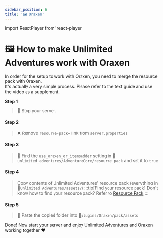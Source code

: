 ```yaml
---
sidebar_position: 6
title: '🖼️ Oraxen'
---
```


import ReactPlayer from 'react-player'


# 🖼️ How to make Unlimited Adventures work with Oraxen

In order for the setup to work with Oraxen, you need to merge the resource pack with Oraxen.\
It's actually a very simple process. Please refer to the text guide and use the video as a supplement.

**Step 1**
> :red_circle: Stop your server.

#### Step 2
> ❌ Remove `resource-pack=` link from `server.properties`

#### Step 3
> :wrench: Find the `use_oraxen_or_itemsadder` setting in 📁`unlimited_adventures/AdventureCore/resource_pack` and set it to `true`

#### Step 4
> Copy contents of Unlimited Adventures' resource pack (everything in 📁`Unlimited Adventures/assets/`)
:::tip[Find your resource pack]
Don't know how to find your resource pack? Refer to [Resource Pack](resource-pack)
:::
#### Step 5
> 💾 Paste the copied folder into 📁`plugins/Oraxen/pack/assets`

Done! Now start your server and enjoy Unlimited Adventures and Oraxen working together :heart:


<ReactPlayer playing controls url="https://youtu.be/NiHsrvgD544"/>



